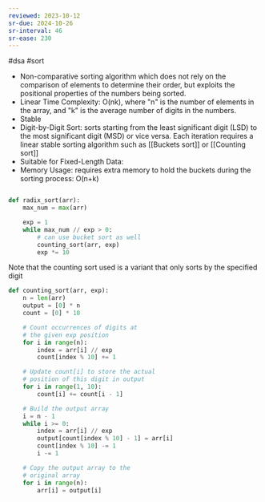 ```yaml
---
reviewed: 2023-10-12
sr-due: 2024-10-26
sr-interval: 46
sr-ease: 230
---
```


#dsa #sort

- Non-comparative sorting algorithm which does not rely on the comparison of elements to determine their order, but exploits the positional properties of the numbers being sorted.
- Linear Time Complexity: O(nk), where "n" is the number of elements in the array, and "k" is the average number of digits in the numbers.
- Stable
- Digit-by-Digit Sort: sorts starting from the least significant digit (LSD) to the most significant digit (MSD) or vice versa. Each iteration requires a linear stable sorting algorithm such as [[Buckets sort]] or [[Counting sort]]
- Suitable for Fixed-Length Data:
- Memory Usage: requires extra memory to hold the buckets during the sorting process: O(n+k)

```python

def radix_sort(arr):
    max_num = max(arr)

    exp = 1
    while max_num // exp > 0:
        # can use bucket sort as well
        counting_sort(arr, exp)
        exp *= 10
```

Note that the counting sort used is a variant that only sorts by the specified digit

```python
def counting_sort(arr, exp):
    n = len(arr)
    output = [0] * n
    count = [0] * 10

    # Count occurrences of digits at
    # the given exp position
    for i in range(n):
        index = arr[i] // exp
        count[index % 10] += 1

    # Update count[i] to store the actual
    # position of this digit in output
    for i in range(1, 10):
        count[i] += count[i - 1]

    # Build the output array
    i = n - 1
    while i >= 0:
        index = arr[i] // exp
        output[count[index % 10] - 1] = arr[i]
        count[index % 10] -= 1
        i -= 1

    # Copy the output array to the
    # original array
    for i in range(n):
        arr[i] = output[i]

```
